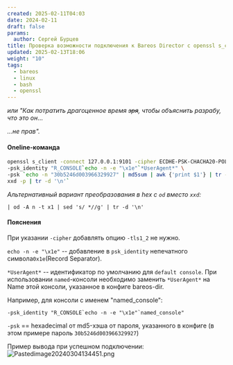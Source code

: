 ```yaml
---
created: 2025-02-11T04:03
date: 2024-02-11
draft: false
params:
  author: Сергей Бурцев
title: Проверка возможности подключения к Bareos Director с openssl s_client
updated: 2025-02-13T18:06
weight: "10"
tags:
  - bareos
  - linux
  - bash
  - openssl
---
```

*или "Как потратить драгоценное время ~~зря~~, чтобы объяснить разрабу, что это он*...

*...не прав".*

#### Oneline-команда

```bash
openssl s_client -connect 127.0.0.1:9101 -cipher ECDHE-PSK-CHACHA20-POLY1305 \
-psk_identity "R_CONSOLE`echo -n -e "\x1e"`*UserAgent*" \
-psk `echo -n "30b5246d003966329927" | md5sum | awk {'print $1'} | tr -d '\n'|\
xxd -p | tr -d '\n'`
```

*Альтернативный вариант преобразования в hex с `od` вместо `xxd`:*

`| od -A n -t x1 | sed 's/ *//g' | tr -d '\n'`
#### Пояснения

При указании `-cipher` добавлять опцию `-tls1_2` не нужно.

`echo -n -e "\x1e"` -- добавление в `psk_identity` непечатного символа`0x1e`(Record Separator).

`*UserAgent*` -- идентификатор по умолчанию для `default console`. При использовании `named`-консоли необходимо заменить `*UserAgent*` на Name этой консоли, указанное в конфиге bareos-dir. 

Например, для консоли с именем "named_console":

`` -psk_identity "R_CONSOLE`echo -n -e "\x1e"`named_console" ``

`-psk` == hexadecimal от md5-хэша от пароля, указанного в конфиге (в этом примере пароль `30b5246d003966329927`)

Пример вывода при успешном подключении:
<img
src="../bareos-dir_openssl-s_client/631586959ec0194cecf8c9421077b33500838ad8.png"
class="wikilink" alt="Pastedimage20240304134451.png" />
